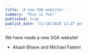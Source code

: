 ```yaml
---
title: 'A new SGA website! '
summary: 'This is fun!'
published: true
publish_date: '11/10/2020 12:27 pm'
---
```


We have made a new SGA website!

- Akash Bhave and Michael Fatemi
